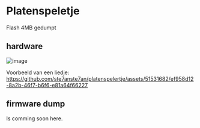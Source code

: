 # Platenspeletje
Flash 4MB gedumpt

## hardware
![image](https://github.com/ste7anste7an/platenspelertje/assets/51531682/ac5e660f-3016-4778-827a-237fa2d4dbb6)


Voorbeeld van een liedje:
https://github.com/ste7anste7an/platenspelertje/assets/51531682/ef958d12-8a2b-46f7-b6f6-e81a64f66227

## firmware dump
Is comming soon here.
